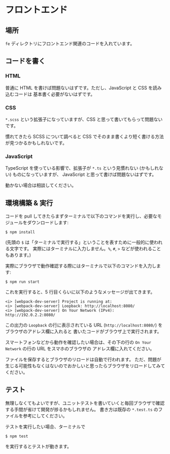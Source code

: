 # フロントエンド

## 場所

`fe` ディレクトリにフロントエンド関連のコードを入れています。

## コードを書く

### HTML

普通に HTML を書けば問題ないはずです。ただし、JavaScript と CSS を読み込むコードは
基本書く必要がないはずです。

### CSS

`*.scss` という拡張子になっていますが、CSS と思って書いてもらって問題ないです。

慣れてきたら SCSS について調べると CSS でそのまま書くより短く書ける方法が見つかるかもしれないです。

### JavaScript

TypeScript を使っている影響で、拡張子が `*.ts` という見慣れない (かもしれない) ものになっていますが、
JavaScript と思って書けば問題ないはずです。

動かない場合は相談してください。

## 環境構築 & 実行

コードを pull してきたらまずターミナルで以下のコマンドを実行し、必要なモジュールをダウンロードします:

```shell
$ npm install
```

(先頭の `$` は「ターミナルで実行する」ということを表すために一般的に使われる文字です。
実際にはターミナルに入力しません。`%`, `#`, `>` などが使われることもあります。)

実際にブラウザで動作確認する際にはターミナルで以下のコマンドを入力します:

```
$ npm run start
```

これを実行すると、5 行目くらいに以下のようなメッセージが出てきます。

```plaintext
<i> [webpack-dev-server] Project is running at:
<i> [webpack-dev-server] Loopback: http://localhost:8080/
<i> [webpack-dev-server] On Your Network (IPv4): http://192.0.2.2:8080/
```

この出力の `Loopback` の行に表示されている URL (`http://localhost:8080/`) をブラウザのアドレス欄に入れると
書いたコードがブラウザ上で実行されます。

スマートフォンなどから動作を確認したい場合は、その下の行の `On Your Network` の行の URL をスマホのブラウザの
アドレス欄に入れてください。

ファイルを保存するとブラウザのリロードは自動で行われます。
ただ、問題が生じる可能性もなくはないのでおかしいと思ったらブラウザをリロードしてみてください。

## テスト

無理しなくてもよいですが、ユニットテストを書いていくと毎回ブラウザで確認する手間が省けて開発が捗るかもしれません。
書き方は既存の `*.test.ts` のファイルを参考にしてください。

テストを実行したい場合、ターミナルで

```shell
$ npm test
```

を実行するとテストが動きます。
